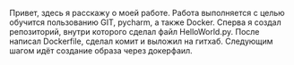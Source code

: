 Привет, 
здесь я расскажу о моей работе. Работа выполняется с целью обучится пользованию GIT, pycharm, а также Docker. Сперва я создал репозиторий, внутри которого сделал файл HelloWorld.py. После написал Dockerfile, сделал комит и выложил на гитхаб. Следующим шагом идёт создание образа через докерфаил.


